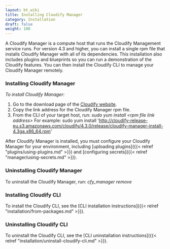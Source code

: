 ```yaml
---
layout: bt_wiki
title: Installing Cloudify Manager
category: Installation
draft: false
weight: 100
---
```

A Cloudify Manager is a compute host that runs the Cloudify Management service runs. For version 4.3 and higher, you can install a single rpm file that installs Cloudify Manager with all of its dependencies. This installation also includes plugins and blueprints so you can run a demonstration of the Cloudify features. You can then install the Cloudify CLI to manage your Cloudify Manager remotely.

### Installing Cloudify Manager

_To install Cloudify Manager:_

1. Go to the download page of the [Cloudify website](http://cloudify.co/download/).
2. Copy the link address for the Cloudify Manager rpm file.
3. From the CLI of your target host, run: _sudo yum install \<rpm file link address>_
   For example: sudo yum install 'http://cloudify-release-eu.s3.amazonaws.com/cloudify/4.3.0/release/cloudify-manager-install-4.3ga.x86_64.rpm'

After Cloudify Manager is installed, you must configure your Cloudify Manager for your environment, including [uploading plugins]({{< relref "plugins/using-plugins.md" >}}) and [configuring secrets]({{< relref "manager/using-secrets.md" >}}).

### Uninstalling Cloudify Manager

To uninstall the Cloudify Manager, run: _cfy_manager remove_

### Installing Cloudify CLI

To install the Cloudify CLI, see the [CLI installation instructions]({{< relref "installation/from-packages.md" >}}).

### Uninstalling Cloudify CLI

To uninstall the Cloudify CLI, see the [CLI uninstallation instructions]({{< relref "installation/uninstall-cloudify-cli.md" >}}).

